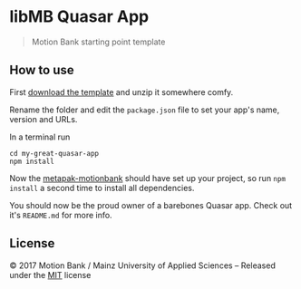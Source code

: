 # libMB Quasar App

> Motion Bank starting point template

## How to use

First [download the template](https://github.com/motionbank/libmb-quasar-app/archive/master.zip)
and unzip it somewhere comfy.

Rename the folder and edit the ``package.json`` file to set your app's name, version and URLs.

In a terminal run
```shell
cd my-great-quasar-app
npm install
```
Now the [metapak-motionbank](https://github.com/motionbank/metapak-motionbank)
should have set up your project, so run ``npm install`` a second time to install all dependencies.

You should now be the proud owner of a barebones Quasar app. Check out it's ``README.md`` for more info.

## License

:copyright: 2017 Motion Bank / Mainz University of Applied Sciences – 
Released under the [MIT](https://github.com/motionbank/metapak-motionbank/blob/master/LICENSE) license
